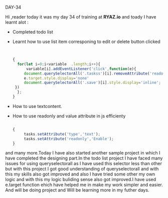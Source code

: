 DAY-34


Hi ,reader today it was my day 34 of training at **RYAZ.io** and toady I have learnt alot :


* Completed todo list
* Learnt how to use list item corresponing to edit or delete button clicked
  ```javascript


  {
    for(let i=0;i<variable  .length;i++){
        variable[i].addEventListener('click',function(e){
       document.querySelectorAll('.taskss')[i].removeAttribute('readonly',  'Disable');
       e.target.style.display='none'
       document.querySelectorAll('.save')[i].style.display='inline';
   })
    };
  }
  ```

* How to use textcontent.
* How to use readonly and value attribute in js efficienty 


    ```javascript

    {
         tasks.setAttribute('type','text');
         tasks.setAttribute('readonly','Enable');
    }
    ```
  
and many more.Today I have also started another sample project in which I have completed the designing part.In the todo list project I have faced many issues for using queryselectorall as I have used this selector less than other but with this project I got good understanding of queryselectorall and with this my skills also got improved and also I have tried some other my own logic and with this my logic buliding sense also got improved.I have used e.target function ehich have helped me in make my work simpler and easier. And will be doing project and Will be learning more in my futher days. 